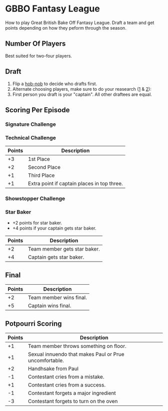 # GBBO Fantasy League
How to play Great British Bake Off Fantasy League. Draft a team and get points depending on how they peform through the season.

## Number Of Players
Best suited for two-four players.

## Draft
1. Flip a [hob-nob](https://en.wikipedia.org/wiki/Hobnob_biscuit) to decide who drafts first.
2. Alternate choosing players, make sure to do your reasearch ([1](https://thegreatbritishbakeoff.co.uk/meet-class-2018/) & [2](https://en.wikipedia.org/wiki/The_Great_British_Bake_Off_(series_9))):
3. First person you draft is your "captain". All other draftees are equal.

## Scoring Per Episode

### Signature Challenge

### Technical Challenge
| Points | Description |
| --- | --- |
| +3 | 1st Place |
| +2 | Second Place |
| +1 | Third Place |
| +1 | Extra point if captain places in top three. |

### Showstopper Challenge

### Star Baker
* +2 points for star baker.
* +4 points if your captain gets star baker.

| Points | Description |
| --- | --- |
| +2 | Team member gets star baker. |
| +4 | Captain gets star baker. |


## Final
| Points | Description |
| --- | --- |
| +2 | Team member wins final. |
| +5 | Captain wins final. |



## Potpourri Scoring
| Points | Description |
| --- | --- |
| +1 | Team member throws something on floor. |
| +1 | Sexual innuendo that makes Paul or Prue uncomfortable. |
| +2 | Handhsake from Paul |
| -1 | Contestant cries from a mistake. |
| +1 | Contestant cries from a success. |
| -1 | Contestant forgets a major ingredient |
| -3 | Contestant forgets to turn on the oven |


